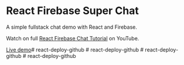 # React Firebase Super Chat

A simple fullstack chat demo with React and Firebase. 

Watch on full [React Firebase Chat Tutorial](https://youtu.be/zQyrwxMPm88) on YouTube. 

[Live demo](https://fireship-demos.web.app/)#   r e a c t - d e p l o y - g i t h u b  
 #   r e a c t - d e p l o y - g i t h u b  
 #   r e a c t - d e p l o y - g i t h u b  
 #   r e a c t - d e p l o y - g i t h u b  
 